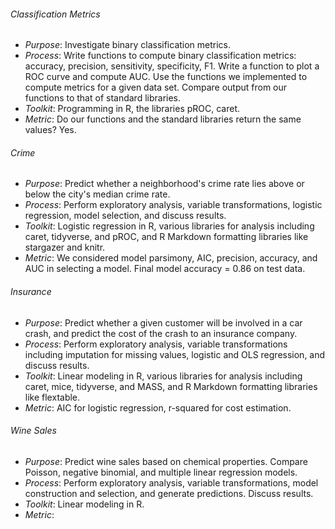 ###### Classification Metrics
- *Purpose*: Investigate binary classification metrics.  
- *Process*: Write functions to compute binary classification metrics: accuracy, precision, sensitivity, specificity, F1. Write a function to plot a ROC curve and compute AUC. Use the functions we implemented to compute metrics for a given data set. Compare output from our functions to that of standard libraries.  
- *Toolkit*: Programming in R, the libraries pROC, caret.  
- *Metric*: Do our functions and the standard libraries return the same values? Yes.  

###### Crime
- *Purpose*: Predict whether a neighborhood's crime rate lies above or below the city's median crime rate.  
- *Process*: Perform exploratory analysis, variable transformations, logistic regression, model selection, and discuss results.  
- *Toolkit*: Logistic regression in R, various libraries for analysis including caret, tidyverse, and pROC, and R Markdown formatting libraries like stargazer and knitr.  
- *Metric*: We considered model parsimony, AIC, precision, accuracy, and AUC in selecting a model. Final model accuracy = 0.86 on test data.

###### Insurance
- *Purpose*: Predict whether a given customer will be involved in a car crash, and predict the cost of the crash to an insurance company.  
- *Process*: Perform exploratory analysis, variable transformations including imputation for missing values, logistic and OLS regression, and discuss results.  
- *Toolkit*: Linear modeling in R, various libraries for analysis including caret, mice, tidyverse, and MASS, and R Markdown formatting libraries like flextable.  
- *Metric*: AIC for logistic regression, r-squared for cost estimation.  

###### Wine Sales
- *Purpose*: Predict wine sales based on chemical properties. Compare Poisson, negative binomial, and multiple linear regression models.  
- *Process*: Perform exploratory analysis, variable transformations, model construction and selection, and generate predictions. Discuss results.  
- *Toolkit*: Linear modeling in R.  
- *Metric*: 